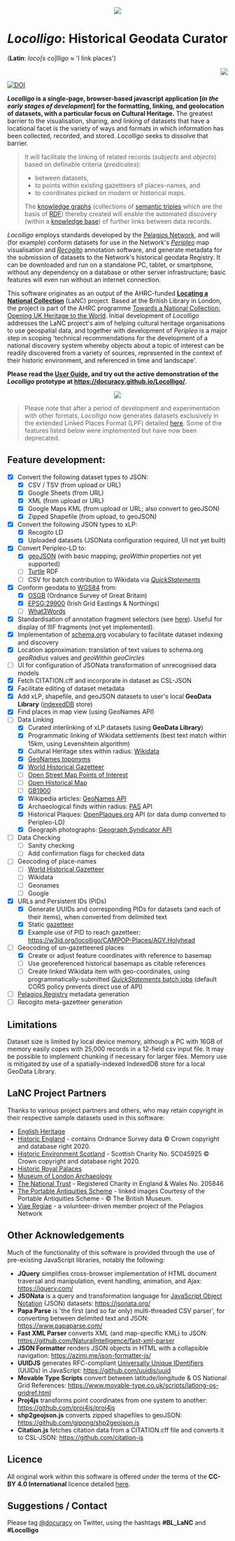 <p align="center" width="100%">
    <img src="/images/Locolligo.png" />
</p>

# ***Locolligo***: Historical Geodata Curator
(**Latin**: *loco\[s co\]lligo* &#8776; 'I link places')
<p align="right" width="100%">
    <img src="/images/colligo.png" />
</p>

[![DOI](https://zenodo.org/badge/DOI/10.5281/zenodo.6257615.svg)](https://doi.org/10.5281/zenodo.6257615)

***Locolligo* is a single-page, browser-based javascript application \[*in the early stages of development*\] for the formatting, linking, and geolocation of datasets, with a particular focus on Cultural Heritage.** The greatest barrier to the visualisation, sharing, and linking of datasets that have a locational facet is the variety of ways and formats in which information has been collected, recorded, and stored. *Locolligo* seeks to dissolve that barrier.

>It will facilitate the linking of related records (*subjects* and *objects*) based on definable criteria (*predicates*):
>* between datasets, 
>* to points within existing gazetteers of places-names, and
>* to coordinates picked on modern or historical maps.
>
>The [knowledge graphs](https://en.wikipedia.org/wiki/Knowledge_graph) (collections of [semantic triples](https://en.wikipedia.org/wiki/Semantic_triple) which are the basis of [RDF](https://en.wikipedia.org/wiki/Resource_Description_Framework)) thereby created will enable the automated discovery (within a [knowledge base](https://en.wikipedia.org/wiki/Knowledge_base)) of further links between data records.

*Locolligo* employs standards developed by the [Pelagios Network](https://pelagios.org/), and will (for example) conform datasets for use in the Network's [*Peripleo*](https://github.com/britishlibrary/peripleo) map visualisation and [*Recogito*](https://recogito.pelagios.org/) annotation software, and generate metadata for the submission of datasets to the Network's historical geodata Registry. It can be downloaded and run on a standalone PC, tablet, or smartphone, without any dependency on a database or other server infrastructure; basic features will even run without an internet connection.

This software originates as an output of the AHRC-funded [**Locating a National Collection**](https://www.nationalcollection.org.uk/Foundation-Projects#:~:text=Locating%20a%20National%20Collection) (LaNC) project. Based at the British Library in London, the project is part of the AHRC programme [Towards a National Collection: Opening UK Heritage to the World](https://www.nationalcollection.org.uk/). Initial development of *Locolligo* addresses the LaNC project's aim of helping cultural heritage organisations to use geospatial data, and together with development of *Peripleo* is a major step in scoping 'technical recommendations for the development of a national discovery system whereby objects about a topic of interest can be readily discovered from a variety of sources, represented in the context of their historic environment, and referenced in time and landscape'. 

**Please read the [User Guide](./User-Guide.md), and try out the active demonstration of the *Locolligo* prototype at https://docuracy.github.io/Locolligo/**.
<p align="center" width="100%">
    <img border="black 1px" src="/images/Locolligo-screenshot.png" />
</p>

> Please note that after a period of development and experimentation with other formats, *Locolligo* now generates datasets exclusively in the extended Linked Places Format (LPF) detailed [here](https://github.com/docuracy/Locolligo/blob/main/schemas/LP.json). Some of the features listed below were implemented but have now been deprecated.


## Feature development:
- [x] Convert the following dataset types to JSON:
    - [x] CSV / TSV (from upload or URL)
    - [x] Google Sheets (from URL)
    - [x] XML (from upload or URL)
    - [x] Google Maps KML (from upload or URL; also convert to geoJSON)
    - [x] Zipped Shapefile (from upload, to geoJSON)
- [x] Convert the following JSON types to xLP:
    - [x] Recogito LD
    - [x] Uploaded datasets (JSONata configuration required, UI not yet built)
- [x] Convert Peripleo-LD to:
    - [x] [geoJSON](https://geojson.org/) (with basic mapping; *geoWithin* properties not yet supported)
    - [ ] [Turtle](https://en.wikipedia.org/wiki/Turtle_(syntax)) RDF
    - [ ] CSV for batch contribution to Wikidata via [*QuickStatements*](https://quickstatements.toolforge.org/)
- [x] Conform geodata to [WGS84](https://en.wikipedia.org/wiki/World_Geodetic_System) from:
    - [x] [OSGB](https://en.wikipedia.org/wiki/Ordnance_Survey_National_Grid) (Ordnance Survey of Great Britain)
    - [x] [EPSG:29900](https://en.wikipedia.org/wiki/Irish_grid_reference_system) (Irish Grid Eastings & Northings)
    - [ ] [What3Words](https://what3words.com/about)
- [x] Standardisation of annotation fragment selectors (see [here](https://github.com/docuracy/LaNC/blob/main/Peripleo_Fragment_Selector_SVG.js)). Useful for display of IIIF fragments (not yet implemented).
- [x] Implementation of [schema.org](https://schema.org/) vocabulary to facilitate dataset indexing and discovery
- [x] Location approximation: translation of text values to schema.org *geoRadius* values and *geoWithin* *geoCircle*s
- [ ] UI for configuration of JSONata transformation of unrecognised data models
- [x] Fetch CITATION.cff and incorporate in dataset as CSL-JSON
- [x] Facilitate editing of dataset metadata
- [x] Add xLP, shapefile, and geoJSON datasets to user's local **GeoData Library** ([indexedDB](https://developer.mozilla.org/en-US/docs/Web/API/IndexedDB_API) store)
- [x] Find places in map view (using GeoNames API)
- [ ] Data Linking
    - [x] Curated interlinking of xLP datasets (using **GeoData Library**)
    - [x] Programmatic linking of Wikidata settlements (best text match within 15km, using Levenshtein algorithm)
    - [x] Cultural Heritage sites within radius: [Wikidata](https://www.wikidata.org/)
    - [x] [GeoNames toponyms](https://www.geonames.org/export/web-services.html#findNearby)
    - [x] [World Historical Gazetteer](https://whgazetteer.org/usingapi/)
    - [ ] [Open Street Map Points of Interest](https://wiki.openstreetmap.org/wiki/Points_of_interest)
    - [ ] [Open Historical Map](https://wiki.openstreetmap.org/wiki/Open_Historical_Map)
    - [ ] [GB1900](http://www.visionofbritain.org.uk/)
    - [x] Wikipedia articles: [GeoNames API](https://www.geonames.org/export/wikipedia-webservice.html#findNearbyWikipedia)
    - [x] Archaeological finds within radius: [PAS](https://finds.org.uk/) API
    - [x] Historical Plaques: [OpenPlaques.org](https://openplaques.org/) API (or data dump converted to Peripleo-LD)
    - [x] Geograph photographs: [Geograph Syndicator API](https://www.geograph.org.uk/help/api#rss)
- [ ] Data Checking
    - [ ] Sanity checking
    - [ ] Add confirmation flags for checked data
- [ ] Geocoding of place-names
    - [ ] [World Historical Gazetteer](https://whgazetteer.org/)
    - [ ] Wikidata
    - [ ] Geonames
    - [ ] Google
- [x] URLs and Persistent IDs (PIDs)
    - [x] Generate UUIDs and corresponding PIDs for datasets (and each of their items), when converted from delimited text
    - [x] Static [gazetteer](https://github.com/docuracy/Locolligo/blob/main/API/index.html)
    - [x] Example use of PID to reach gazetteer: https://w3id.org/locolligo/CAMPOP-Places/AGY.Holyhead
- [ ] Geocoding of un-gazetteered places
    - [x] Create or adjust feature coordinates with reference to basemap
    - [ ] Use georeferenced historical basemaps as citable references
    - [ ] Create linked Wikidata item with geo-coordinates, using programmatically-submitted [*QuickStatements* batch jobs](https://quickstatements.toolforge.org/#/user) (default CORS policy prevents direct use of API)
- [ ] [Pelagios Registry](https://pelagios.org/activities/registry/) metadata generation
- [ ] Recogito meta-gazetteer generation

## Limitations
Dataset size is limited by local device memory, although a PC with 16GB of memory easily copes with 25,000 records in a 12-field csv input file. It may be possible to implement chunking if necessary for larger files. Memory use is mitigated by use of a spatially-indexed IndexedDB store for a local GeoData Library.

## LaNC Project Partners
Thanks to various project partners and others, who may retain copyright in their respective sample datasets used in this software:

* [English Heritage](https://www.english-heritage.org.uk/)
* [Historic England](http://www.HistoricEngland.org.uk) - contains Ordnance Survey data © Crown copyright and database right 2020.
* [Historic Environment Scotland](https://www.historicenvironment.scot/) - Scottish Charity No. SC045925 © Crown copyright and database right 2020.
* [Historic Royal Palaces](https://www.hrp.org.uk/)
* [Museum of London Archaeology](https://www.mola.org.uk/)
* [The National Trust](https://www.nationaltrust.org.uk/) - Registered Charity in England & Wales No. 205846
* [The Portable Antiquities Scheme](https://finds.org.uk/) - linked images Courtesy of the Portable Antiquities Scheme - © The British Museum.
* [Viae Regiae](https://viaeregiae.org/) - a volunteer-driven member project of the Pelagios Network

## Other Acknowledgements
Much of the functionality of this software is provided through the use of pre-existing JavaScript libraries, notably the following:

* **JQuery** simplifies cross-browser implementation of HTML document traversal and manipulation, event handling, animation, and Ajax: https://jquery.com/
* **JSONata** is a query and transformation language for [JavaScript Object Notation](https://en.wikipedia.org/wiki/JSON) (JSON) datasets: https://jsonata.org/
* **Papa Parse** is 'the first (and so far only) multi-threaded CSV parser', for converting between delimited text and JSON: https://www.papaparse.com/
* **Fast XML Parser** converts XML (and map-specific KML) to JSON: https://github.com/NaturalIntelligence/fast-xml-parser
* **JSON Formatter** renders JSON objects in HTML with a collapsible navigation: https://azimi.me/json-formatter-js/
* **UUIDJS** generates RFC-compliant [Universally Unique IDentifiers](https://en.wikipedia.org/wiki/Universally_unique_identifier) (UUIDs) in JavaScript: https://github.com/uuidjs/uuid
* **Movable Type Scripts** convert between latitude/longitude & OS National Grid References: https://www.movable-type.co.uk/scripts/latlong-os-gridref.html
* **Proj4js** transforms point coordinates from one system to another: https://github.com/proj4js/proj4js
* **shp2geojson.js** converts zipped shapefiles to geoJSON: https://github.com/gipong/shp2geojson.js
* **Citation.js** fetches citation data from a CITATION.cff file and converts it to CSL-JSON: https://github.com/citation-js

## Licence
All original work within this software is offered under the terms of the **CC-BY 4.0 International** licence detailed [here](./LICENSE.md).

## Suggestions / Contact
Please tag [@docuracy](https://twitter.com/docuracy) on Twitter, using the hashtags **#BL_LaNC** and **#Locolligo**
